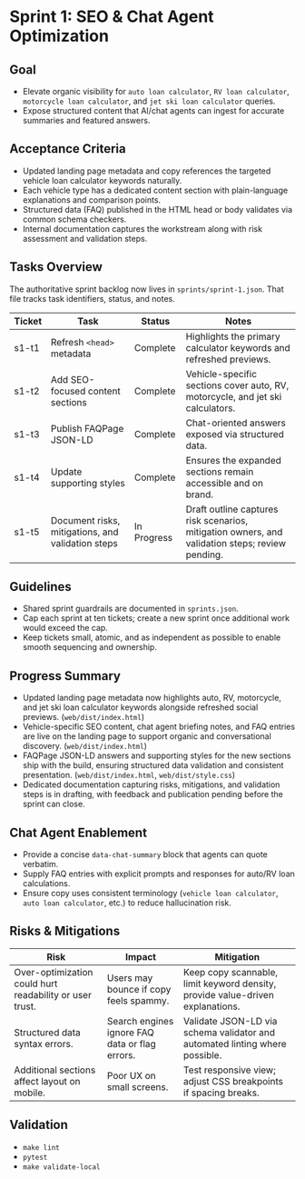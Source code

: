 # Sprint 1: SEO & Chat Agent Optimization

## Goal

- Elevate organic visibility for `auto loan calculator`, `RV loan calculator`, `motorcycle loan calculator`, and `jet ski loan calculator` queries.
- Expose structured content that AI/chat agents can ingest for accurate summaries and featured answers.

## Acceptance Criteria

- Updated landing page metadata and copy references the targeted vehicle loan calculator keywords naturally.
- Each vehicle type has a dedicated content section with plain-language explanations and comparison points.
- Structured data (FAQ) published in the HTML head or body validates via common schema checkers.
- Internal documentation captures the workstream along with risk assessment and validation steps.

## Tasks Overview

The authoritative sprint backlog now lives in `sprints/sprint-1.json`. That file tracks task identifiers, status, and notes.

| Ticket | Task                                              | Status   | Notes                                                                          |
| ------ | ------------------------------------------------- | -------- | ------------------------------------------------------------------------------ |
| s1-t1  | Refresh `<head>` metadata                         | Complete | Highlights the primary calculator keywords and refreshed previews.             |
| s1-t2  | Add SEO-focused content sections                  | Complete | Vehicle-specific sections cover auto, RV, motorcycle, and jet ski calculators. |
| s1-t3  | Publish FAQPage JSON-LD                           | Complete | Chat-oriented answers exposed via structured data.                             |
| s1-t4  | Update supporting styles                          | Complete | Ensures the expanded sections remain accessible and on brand.                  |
| s1-t5  | Document risks, mitigations, and validation steps | In Progress | Draft outline captures risk scenarios, mitigation owners, and validation steps; review pending. |

## Guidelines

- Shared sprint guardrails are documented in `sprints.json`.
- Cap each sprint at ten tickets; create a new sprint once additional work would exceed the cap.
- Keep tickets small, atomic, and as independent as possible to enable smooth sequencing and ownership.

## Progress Summary

- Updated landing page metadata now highlights auto, RV, motorcycle, and jet ski loan calculator keywords alongside refreshed social previews. (`web/dist/index.html`)
- Vehicle-specific SEO content, chat agent briefing notes, and FAQ entries are live on the landing page to support organic and conversational discovery. (`web/dist/index.html`)
- FAQPage JSON-LD answers and supporting styles for the new sections ship with the build, ensuring structured data validation and consistent presentation. (`web/dist/index.html`, `web/dist/style.css`)
- Dedicated documentation capturing risks, mitigations, and validation steps is in drafting, with feedback and publication pending before the sprint can close.

## Chat Agent Enablement

- Provide a concise `data-chat-summary` block that agents can quote verbatim.
- Supply FAQ entries with explicit prompts and responses for auto/RV loan calculations.
- Ensure copy uses consistent terminology (`vehicle loan calculator`, `auto loan calculator`, etc.) to reduce hallucination risk.

## Risks & Mitigations

| Risk                                                    | Impact                                         | Mitigation                                                                     |
| ------------------------------------------------------- | ---------------------------------------------- | ------------------------------------------------------------------------------ |
| Over-optimization could hurt readability or user trust. | Users may bounce if copy feels spammy.         | Keep copy scannable, limit keyword density, provide value-driven explanations. |
| Structured data syntax errors.                          | Search engines ignore FAQ data or flag errors. | Validate JSON-LD via schema validator and automated linting where possible.    |
| Additional sections affect layout on mobile.            | Poor UX on small screens.                      | Test responsive view; adjust CSS breakpoints if spacing breaks.                |

## Validation

- `make lint`
- `pytest`
- `make validate-local`

